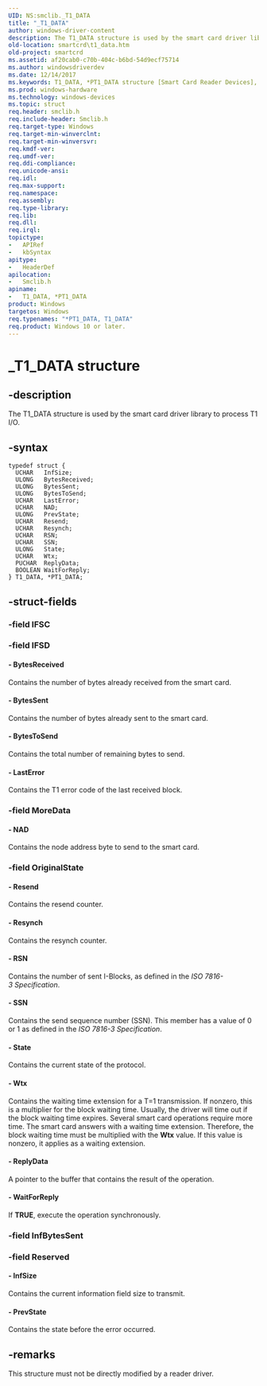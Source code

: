 ```yaml
---
UID: NS:smclib._T1_DATA
title: "_T1_DATA"
author: windows-driver-content
description: The T1_DATA structure is used by the smart card driver library to process T1 I/O.
old-location: smartcrd\t1_data.htm
old-project: smartcrd
ms.assetid: af20cab0-c70b-404c-b6bd-54d9ecf75714
ms.author: windowsdriverdev
ms.date: 12/14/2017
ms.keywords: T1_DATA, *PT1_DATA structure [Smart Card Reader Devices], T1_DATA structure [Smart Card Reader Devices], T1_DATA, *PT1_DATA, T1_DATA, scstruct_d4b3fe1d-28d8-45dc-86f1-2cb75a5bec85.xml, smclib/T1_DATA, _T1_DATA, *PT1_DATA, smartcrd.t1_data
ms.prod: windows-hardware
ms.technology: windows-devices
ms.topic: struct
req.header: smclib.h
req.include-header: Smclib.h
req.target-type: Windows
req.target-min-winverclnt: 
req.target-min-winversvr: 
req.kmdf-ver: 
req.umdf-ver: 
req.ddi-compliance: 
req.unicode-ansi: 
req.idl: 
req.max-support: 
req.namespace: 
req.assembly: 
req.type-library: 
req.lib: 
req.dll: 
req.irql: 
topictype:
-	APIRef
-	kbSyntax
apitype:
-	HeaderDef
apilocation:
-	Smclib.h
apiname:
-	T1_DATA, *PT1_DATA
product: Windows
targetos: Windows
req.typenames: "*PT1_DATA, T1_DATA"
req.product: Windows 10 or later.
---
```


# _T1_DATA structure


## -description


The T1_DATA structure is used by the smart card driver library to process T1 I/O. 


## -syntax


````
typedef struct {
  UCHAR   InfSize;
  ULONG   BytesReceived;
  ULONG   BytesSent;
  ULONG   BytesToSend;
  UCHAR   LastError;
  UCHAR   NAD;
  ULONG   PrevState;
  UCHAR   Resend;
  UCHAR   Resynch;
  UCHAR   RSN;
  UCHAR   SSN;
  ULONG   State;
  UCHAR   Wtx;
  PUCHAR  ReplyData;
  BOOLEAN WaitForReply;
} T1_DATA, *PT1_DATA;
````


## -struct-fields




### -field IFSC

 


### -field IFSD

 


#### - BytesReceived

Contains the number of bytes already received from the smart card. 


#### - BytesSent

Contains the number of bytes already sent to the smart card. 


#### - BytesToSend

Contains the total number of remaining bytes to send. 


#### - LastError

Contains the T1 error code of the last received block. 


### -field MoreData

 


#### - NAD

Contains the node address byte to send to the smart card. 


### -field OriginalState

 


#### - Resend

Contains the resend counter. 


#### - Resynch

Contains the resynch counter. 


#### - RSN

Contains the number of sent I-Blocks, as defined in the <i>ISO 7816-3 Specification</i>. 


#### - SSN

Contains the send sequence number (SSN). This member has a value of 0 or 1 as defined in the <i>ISO 7816-3 Specification</i>.


#### - State

Contains the current state of the protocol. 


#### - Wtx

Contains the waiting time extension for a T=1 transmission. If nonzero, this is a multiplier for the block waiting time. Usually, the driver will time out if the block waiting time expires. Several smart card operations require more time. The smart card answers with a waiting time extension. Therefore, the block waiting time must be multiplied with the <b>Wtx</b> value. If this value is nonzero, it applies as a waiting extension. 


#### - ReplyData

A pointer to the buffer that contains the result of the operation. 


#### - WaitForReply

If <b>TRUE</b>, execute the operation synchronously.


### -field InfBytesSent

 


### -field Reserved

 



#### - InfSize

Contains the current information field size to transmit. 


#### - PrevState

Contains the state before the error occurred. 


## -remarks


This structure must not be directly modified by a reader driver.


